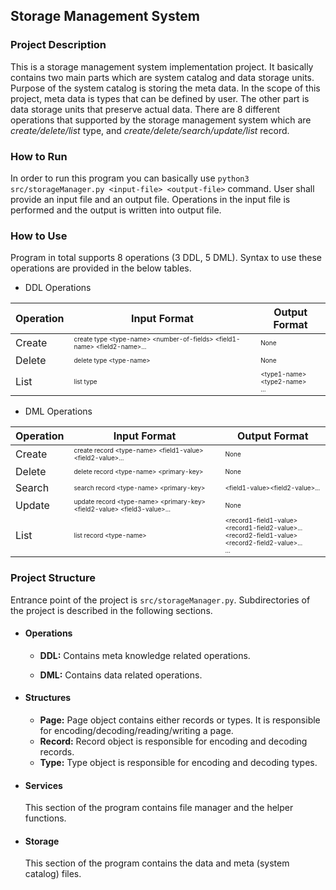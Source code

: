 ## Storage Management System

### Project Description

This is a storage management system implementation project. It basically contains two main parts which are system catalog and data storage units. Purpose of the system catalog is storing the meta data. In the scope of this project, meta data is types that can be defined by user. The other part is data storage units that preserve actual data. There are 8 different operations that supported by the storage management system which are *create/delete/list* type, and *create/delete/search/update/list* record.

### How to Run

In order to run this program you can basically  use `python3 src/storageManager.py <input-file> <output-file>`  command. User shall provide an input file and an output file. Operations in the input file is performed and the output is written into output file.

### How to Use

Program in total supports 8 operations (3 DDL, 5 DML). Syntax to use these operations are provided in the below tables.

* DDL Operations

| Operation | Input Format                                                 | Output Format                                                |
| --------- | ------------------------------------------------------------ | ------------------------------------------------------------ |
| Create    | <font size="1">create type \<type-name> \<number-of-fields> \<field1-name> \<field2-name>...</font> | <font size="1"> None </font>                                 |
| Delete    | <font size="1"> delete type \<type-name></font>                | <font size="1"> None </font>                                 |
| List      | <font size="1"> list type</font>                             | <font size="1">\<type1-name><br />\<type2-name><br />...</font> |

* DML Operations

| Operation | Input Format                                                 | Output Format                                                |
| --------- | ------------------------------------------------------------ | ------------------------------------------------------------ |
| Create    | <font size="1">create record \<type-name> \<field1-value> \<field2-value>...</font> | <font size="1"> None </font>                                 |
| Delete    | <font size="1">delete record \<type-name> \<primary-key></font> | <font size="1"> None </font>                                 |
| Search    | <font size="1">search record \<type-name> \<primary-key></font> | <font size="1"> \<field1-value>\<field2-value>...</font>     |
| Update    | <font size="1">update record \<type-name> \<primary-key> \<field2-value> \<field3-value>...</font> | <font size="1"> None </font>                                 |
| List      | <font size="1">list record \<type-name></font>               | <font size="1">\<record1-field1-value>\<record1-field2-value>...<br />\<record2-field1-value>\<record2-field2-value>...<br />...</font> |

### Project Structure

Entrance point of the project is `src/storageManager.py`.  Subdirectories of the project is described in the following sections.

- #### Operations

  * **DDL:** Contains meta knowledge related operations.
  
  * **DML:** Contains data related operations.
  
- #### Structures

  * **Page:** Page object contains either records or types. It is responsible for encoding/decoding/reading/writing a page.
  * **Record:** Record object is responsible for encoding and decoding records.
  * **Type:** Type object is responsible for encoding and decoding types.

- #### Services

  This section of the program contains file manager and the helper functions.

- #### Storage

  This section of the program contains the data and meta (system catalog) files. 



